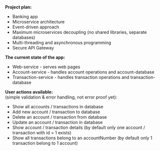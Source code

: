 **Project plan:**<br>
- Banking app <br>
- Microservice architecture <br>
- Event-driven approach <br>
- Maximum microservices decoupling (no shared libraries, separate databases)
- Multi-threading and asynchronous programming <br>
- Secure API Gateway <br>

**The current state of the app:**<br>
- Web-service - serves web pages <br> 
- Account-service - handles account operations and account-database <br>
- Transaction-service - handles transaction operations and transaction-database <br>

**User actions available:** <br> 
(simple validation & error handling, not error proof yet):<br> 

- Show all accounts / transactions in database <br>
- Add new account / transaction to database <br>
- Delete an account / transaction from database <br>
- Update an account / transaction in database <br>
- Show account / transaction details (by default only one account / transaction with id = 1 exists) <br>
- Show all transactions belong to an accountNumber (by default only 1 transaction belong to 1 account) <br>